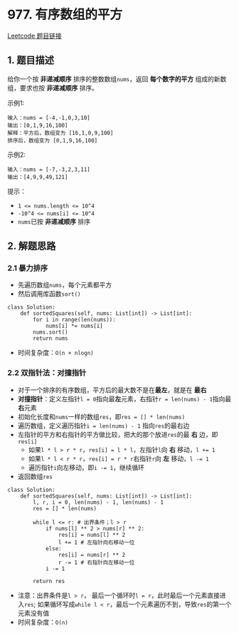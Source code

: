 # 977. 有序数组的平方

[Leetcode 题目链接](https://leetcode.com/problems/squares-of-a-sorted-array/description/)

## 1. 题目描述
给你一个按 **非递减顺序** 排序的整数数组`nums`，返回 **每个数字的平方** 组成的新数组，要求也按 **非递减顺序** 排序。 

示例1:
```
输入：nums = [-4,-1,0,3,10]
输出：[0,1,9,16,100]
解释：平方后，数组变为 [16,1,0,9,100]
排序后，数组变为 [0,1,9,16,100]
```

示例2:
```
输入：nums = [-7,-3,2,3,11]
输出：[4,9,9,49,121]
```

提示：
* `1 <= nums.length <= 10^4`
* `-10^4 <= nums[i] <= 10^4`
* `nums`已按 **非递减顺序** 排序

## 2. 解题思路

### 2.1 暴力排序
* 先遍历数组`nums`，每个元素都平方
* 然后调用库函数`sort()`

```
class Solution:
    def sortedSquares(self, nums: List[int]) -> List[int]:
        for i in range(len(nums)):
            nums[i] *= nums[i]
        nums.sort()
        return nums
```

* 时间复杂度：`O(n + nlogn)`

### 2.2 双指针法：对撞指针
* 对于一个排序的有序数组，平方后的最大数不是在**最左**，就是在 **最右**
* **对撞指针**：定义左指针`l = 0`指向最**左**元素，右指针`r = len(nums) - 1`指向最**右**元素
* 初始化长度和`nums`一样的数组`res`，即`res = [] * len(nums)`
* 遍历数组，定义遍历指针`i = len(nums) - 1` 指向`res`的最右边
* 左指针的平方和右指针的平方做比较，把大的那个放进`res`的最 **右** 边，即`res[i]`
  * 如果`l * l > r * r`，`res[i] = l * l`，左指针`l`向 **右** 移动，`l += 1`
  * 如果`l * l < r * r`，`res[i] = r * r`右指针`r`向 **左** 移动，`l -= 1`
  * 遍历指针`i`向左移动，即`i -= 1`，继续循环
* 返回数组`res`

```
class Solution:
    def sortedSquares(self, nums: List[int]) -> List[int]:
        l, r, i = 0, len(nums) - 1, len(nums) - 1
        res = [] * len(nums)

        while l <= r: # 出界条件；l > r
            if nums[l] ** 2 > nums[r] ** 2:
                res[i] = nums[l] ** 2
                l += 1 # 左指针向右移动一位
            else:
                res[i] = nums[r] ** 2
                r -= 1 # 右指针向左移动一位
            i -= 1
        
        return res

```

* 注意：出界条件是`l > r`， 最后一个循环时`l = r`，此时最后一个元素直接进入`res`; 如果循环写成`while l < r`，最后一个元素遍历不到，导致`res`的第一个元素没有值
* 时间复杂度：`O(n)`